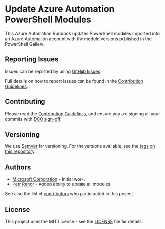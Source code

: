 # Update Azure Automation PowerShell Modules

This Azure Automation Runbook updates PowerShell modules imported into an Azure Automation account with the module versions published in the PowerShell Gallery.

## Reporting Issues

Issues can be reported by using [GitHub Issues](/../../issues).

Full details on how to report issues can be found in the [Contribution Guidelines](CONTRIBUTING.md).

## Contributing

Please read the [Contribution Guidelines](CONTRIBUTING.md), and ensure you are signing all your commits with [DCO sign-off](CONTRIBUTING.md#developer-certification-of-origin-dco).

## Versioning

We use [SemVer](http://semver.org/) for versioning. For the versions available, see the [tags on this repository](/../../tags).

## Authors

* [Microsoft Corporation](https://github.com/microsoft/AzureAutomation-Account-Modules-Update) - Initial work.
* [Petr Řehoř](https://github.com/prehor) - Added ability to update all modules.

See also the list of [contributors](../../contributors) who participated in this project.

## License

This project uses the MIT License - see the [LICENSE](LICENSE) file for details.
